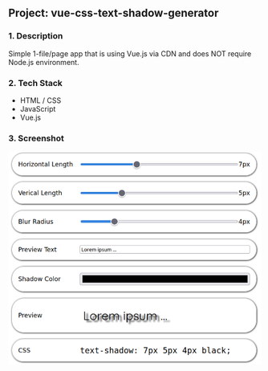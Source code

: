 ## Project: vue-css-text-shadow-generator

### 1. Description

Simple 1-file/page app that is using Vue.js via CDN and does NOT require Node.js environment.

### 2. Tech Stack
+ HTML / CSS
+ JavaScript
+ Vue.js

### 3. Screenshot
![screenshot](./screenshot.png)